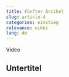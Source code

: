 ```yaml
---
title: Fünfter Artikel
slug: article-4
categories: einstieg
relevance: wikki
lang: de
---
```


Video

## Untertitel
